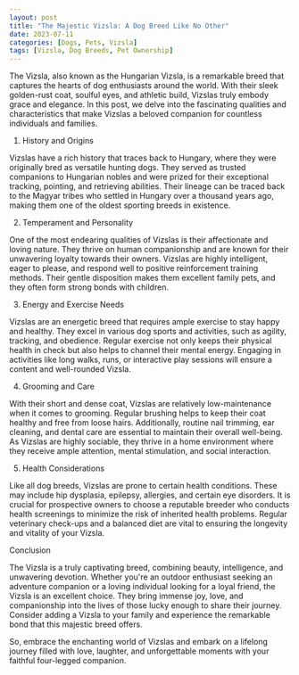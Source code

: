 ```yaml
---
layout: post
title: "The Majestic Vizsla: A Dog Breed Like No Other"
date: 2023-07-11
categories: [Dogs, Pets, Vizsla]
tags: [Vizsla, Dog Breeds, Pet Ownership]
---
```


The Vizsla, also known as the Hungarian Vizsla, is a remarkable breed that captures the hearts of dog enthusiasts around the world. With their sleek golden-rust coat, soulful eyes, and athletic build, Vizslas truly embody grace and elegance. In this post, we delve into the fascinating qualities and characteristics that make Vizslas a beloved companion for countless individuals and families.

1. History and Origins

Vizslas have a rich history that traces back to Hungary, where they were originally bred as versatile hunting dogs. They served as trusted companions to Hungarian nobles and were prized for their exceptional tracking, pointing, and retrieving abilities. Their lineage can be traced back to the Magyar tribes who settled in Hungary over a thousand years ago, making them one of the oldest sporting breeds in existence.

2. Temperament and Personality

One of the most endearing qualities of Vizslas is their affectionate and loving nature. They thrive on human companionship and are known for their unwavering loyalty towards their owners. Vizslas are highly intelligent, eager to please, and respond well to positive reinforcement training methods. Their gentle disposition makes them excellent family pets, and they often form strong bonds with children.

3. Energy and Exercise Needs

Vizslas are an energetic breed that requires ample exercise to stay happy and healthy. They excel in various dog sports and activities, such as agility, tracking, and obedience. Regular exercise not only keeps their physical health in check but also helps to channel their mental energy. Engaging in activities like long walks, runs, or interactive play sessions will ensure a content and well-rounded Vizsla.

4. Grooming and Care

With their short and dense coat, Vizslas are relatively low-maintenance when it comes to grooming. Regular brushing helps to keep their coat healthy and free from loose hairs. Additionally, routine nail trimming, ear cleaning, and dental care are essential to maintain their overall well-being. As Vizslas are highly sociable, they thrive in a home environment where they receive ample attention, mental stimulation, and social interaction.

5. Health Considerations

Like all dog breeds, Vizslas are prone to certain health conditions. These may include hip dysplasia, epilepsy, allergies, and certain eye disorders. It is crucial for prospective owners to choose a reputable breeder who conducts health screenings to minimize the risk of inherited health problems. Regular veterinary check-ups and a balanced diet are vital to ensuring the longevity and vitality of your Vizsla.

Conclusion

The Vizsla is a truly captivating breed, combining beauty, intelligence, and unwavering devotion. Whether you're an outdoor enthusiast seeking an adventure companion or a loving individual looking for a loyal friend, the Vizsla is an excellent choice. They bring immense joy, love, and companionship into the lives of those lucky enough to share their journey. Consider adding a Vizsla to your family and experience the remarkable bond that this majestic breed offers.

So, embrace the enchanting world of Vizslas and embark on a lifelong journey filled with love, laughter, and unforgettable moments with your faithful four-legged companion.
